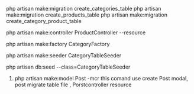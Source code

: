 php artisan make:migration create_categories_table
php artisan make:migration create_products_table
php artisan make:migration create_category_product_table



php artisan make:controller ProductController --resource


php artisan make:factory CategoryFactory

php artisan make:seeder CategoryTableSeeder

php artisan db:seed --class=CategoryTableSeeder



1) php artisan make:model Post -mcr
    this comand use create Post modal,  post migrate table file , Porstcontroller resource  






